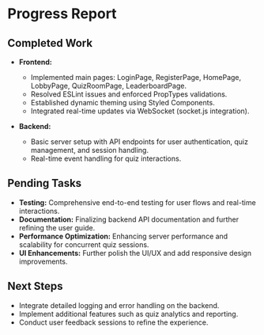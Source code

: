 # Progress Report

## Completed Work
- **Frontend:**
  - Implemented main pages: LoginPage, RegisterPage, HomePage, LobbyPage, QuizRoomPage, LeaderboardPage.
  - Resolved ESLint issues and enforced PropTypes validations.
  - Established dynamic theming using Styled Components.
  - Integrated real-time updates via WebSocket (socket.js integration).

- **Backend:**
  - Basic server setup with API endpoints for user authentication, quiz management, and session handling.
  - Real-time event handling for quiz interactions.

## Pending Tasks
- **Testing:** Comprehensive end-to-end testing for user flows and real-time interactions.
- **Documentation:** Finalizing backend API documentation and further refining the user guide.
- **Performance Optimization:** Enhancing server performance and scalability for concurrent quiz sessions.
- **UI Enhancements:** Further polish the UI/UX and add responsive design improvements.

## Next Steps
- Integrate detailed logging and error handling on the backend.
- Implement additional features such as quiz analytics and reporting.
- Conduct user feedback sessions to refine the experience.
